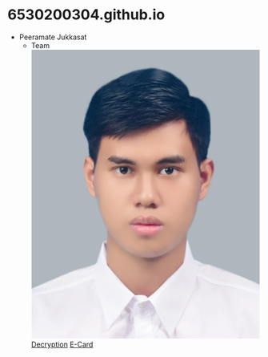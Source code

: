 # 6530200304.github.io

- Peeramate Jukkasat
   - Team
![Me](Image/Me.jpg)
[Decryption](Decryption.md)
[E-Card](e-card)
